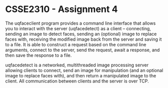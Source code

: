 # CSSE2310 - Assignment 4
The uqfaceclient program provides a command line interface that allows you to interact with the server
(uqfacedetect) as a client – connecting, sending an image to detect faces, sending an (optional) image to
replace faces with, receiving the modified image back from the server and saving it to a file.
It is able to construct a request based on the command line arguments, connect to the server, 
send the request, await a response, and then save the response to a file.

uqfacedetect is a networked, multithreaded image processing server allowing clients to connect, send an image 
for manipulation (and an optional image to replace faces with), and then return a manipulated image to the 
client. All communication between clients and the server is over TCP.
